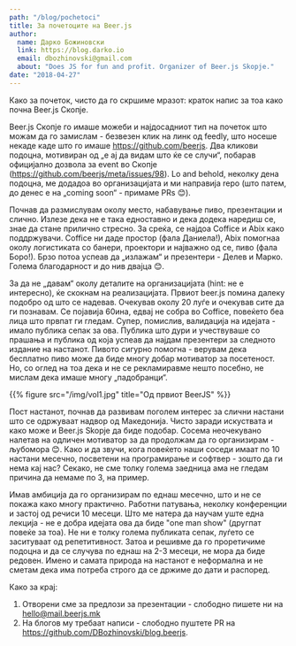 ```yaml
---
path: "/blog/pochetoci"
title: За почетоците на Beer.js
author: 
  name: Дарко Божиновски
  link: https://blog.darko.io
  email: dbozhinovski@gmail.com
  about: "Does JS for fun and profit. Organizer of Beer.js Skopje."
date: "2018-04-27"
---
```


Како за почеток, чисто да го скршиме мразот: краток напис за тоа како почна Beer.js Скопје. 

Beer.js Скопје го имаше можеби и најдосадниот тип на почеток што можам да го замислам - безвезен клик на линк од feedly, што носеше некаде каде што го имаше https://github.com/beerjs. Два кликови подоцна, мотивиран од „е ај да видам што ќе се случи“, побарав официјално дозвола за event во Скопје (https://github.com/beerjs/meta/issues/98). Lo and behold, неколку дена подоцна, ме додадоа во организацијата и ми направија repo (што патем, до денес е на „coming soon“ - примаме PRs 😊).

Почнав да размислувам околу место, набавување пиво, презентации и слично. Излезе дека не е така едноставно и дека додека наредиш се, знае да стане прилично стресно. За среќа, се најдоа Coffice и Abix како поддржувачи. Coffice ни даде простор (фала Даниела!), Abix помогнаа околу логистиката со банери, проектори и најважно од се, пиво (фала Боро!). Брзо потоа успеав да „излажам“ и презентери - Делев и Марко. Голема благодарност и до нив двајца 😊.

За да не „давам“ околу деталите на организацијата (hint: не е интересно), ќе скокнам на реализацијата. Првиот beer.js помина далеку подобро од што се надевав. Очекував околу 20 луѓе и очекував сите да ги познавам. Се појавија 60ина, едвај не собра во Coffice, повеќето беа лица што првпат ги гледам. Супер, помислив, валидација на идејата - имало публика сепак за ова. Публика што дури и учествуваше со прашања и публика од која успеав да најдам презентери за следното издание на настанот. Пивото сигурно помогна - верувам дека бесплатно пиво може да биде многу добар мотиватор за посетеност. Но, со оглед на тоа дека и не се рекламиравме нешто посебно, не мислам дека имаше многу „падобранци“.


{{% figure src="/img/vol1.jpg" title="Од првиот BeerJS" %}}

Пост настанот, почнав да развивам поголем интерес за слични настани што се одржуваат надвор од Македонија. Чисто заради искуствата и како може и Beer.js Skopje да биде подобар. Сосема неочекувано налетав на одличен мотиватор за да продолжам да го организирам - љубомора 😊. Како и да звучи, кога повеќето наши соседи имаат по 10 настани месечно, посветени на програмирање и софтвер - зошто да ги нема кај нас? Секако, не сме толку голема заедница ама не гледам причина да немаме по 3, на пример.

Имав амбиција да го организирам по еднаш месечно, што и не се покажа како многу практично. Работни патувања, неколку конференции и застој од речиси 10 месеци. Што ме натера да научам уште една лекција - не е добра идејата ова да биде "one man show" (другпат повеќе за тоа). Не ни е толку голема публиката сепак, луѓето се заситуваат од репетитивност. Затоа и решивме да го проретичиме подоцна и да се случува по еднаш на 2-3 месеци, не мора да биде редовен. Имено и самата природа на настанот е неформална и не сметам дека има потреба строго да се држиме до дати и распоред.

Како за крај:

1. Отворени сме за предлози за презентации - слободно пишете ни на <a href="mailto:hello@mail.beerjs.mk">hello@mail.beerjs.mk</a>
2. На блогов му требаат написи - слободно пуштете PR на https://github.com/DBozhinovski/blog.beerjs.


